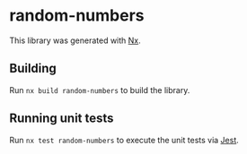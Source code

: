 # random-numbers

This library was generated with [Nx](https://nx.dev).

## Building

Run `nx build random-numbers` to build the library.

## Running unit tests

Run `nx test random-numbers` to execute the unit tests via [Jest](https://jestjs.io).
